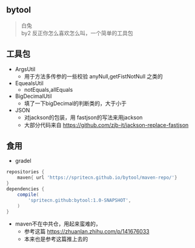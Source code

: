 ## bytool 
> 白兔  
> by2
> 反正你怎么喜欢怎么叫，一个简单的工具包

## 工具包
- ArgsUtil
    - 用于方法多传参的一些校验 anyNull,getFistNotNull 之类的
- EquealsUtil
    - notEquals,allEquals
- BigDecimalUtil
    - 填了一下bigDecimal的判断类的，大于小于
- JSON
    - 对jackson的包装，用 fastjson的写法来用jackson
    - 大部分代码来自 https://github.com/zjb-it/jackson-replace-fastjson

## 食用
- gradel
```groovy
repositories {
    maven{ url 'https://spritecn.github.io/bytool/maven-repo/'}
}
dependencies {
    compile(
        'spritecn.github:bytool:1.0-SNAPSHOT',
    )
}
```
- maven不在中共仓，用起来蛮难的，
  - 参考这篇 https://zhuanlan.zhihu.com/p/141676033
  - 本来也是参考这篇推上去的
